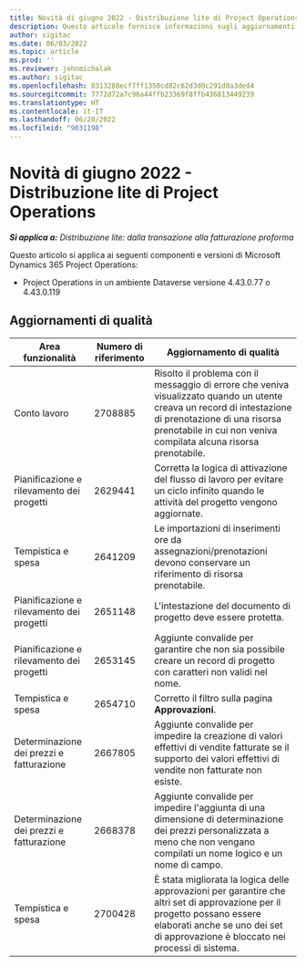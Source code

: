 ```yaml
---
title: Novità di giugno 2022 - Distribuzione lite di Project Operations
description: Questo articolo fornisce informazioni sugli aggiornamenti di qualità disponibili nella versione di giugno 2022 della distribuzione lite di Microsoft Dynamics 365 Project Operations.
author: sigitac
ms.date: 06/03/2022
ms.topic: article
ms.prod: ''
ms.reviewer: johnmichalak
ms.author: sigitac
ms.openlocfilehash: 8313288ecf7ff1350cd82c62d3d0c291d8a3ded4
ms.sourcegitcommit: 7772d72a7c96a44ffb23369f8ffb436813449239
ms.translationtype: HT
ms.contentlocale: it-IT
ms.lasthandoff: 06/20/2022
ms.locfileid: "9031198"
---
```

# <a name="whats-new-june-2022---project-operations-lite-deployment"></a>Novità di giugno 2022 - Distribuzione lite di Project Operations

_**Si applica a:** Distribuzione lite: dalla transazione alla fatturazione proforma_

Questo articolo si applica ai seguenti componenti e versioni di Microsoft Dynamics 365 Project Operations:

- Project Operations in un ambiente Dataverse versione 4.43.0.77 o 4.43.0.119

## <a name="quality-updates"></a>Aggiornamenti di qualità

| Area funzionalità | Numero di riferimento | Aggiornamento di qualità |
| --- | --- | --- |
| Conto lavoro | 2708885 | Risolto il problema con il messaggio di errore che veniva visualizzato quando un utente creava un record di intestazione di prenotazione di una risorsa prenotabile in cui non veniva compilata alcuna risorsa prenotabile. |
| Pianificazione e rilevamento dei progetti | 2629441 | Corretta la logica di attivazione del flusso di lavoro per evitare un ciclo infinito quando le attività del progetto vengono aggiornate. |
| Tempistica e spesa | 2641209 | Le importazioni di inserimenti ore da assegnazioni/prenotazioni devono conservare un riferimento di risorsa prenotabile. |
| Pianificazione e rilevamento dei progetti | 2651148 | L'intestazione del documento di progetto deve essere protetta.|
| Pianificazione e rilevamento dei progetti | 2653145 | Aggiunte convalide per garantire che non sia possibile creare un record di progetto con caratteri non validi nel nome. |
| Tempistica e spesa | 2654710 | Corretto il filtro sulla pagina **Approvazioni**. |
| Determinazione dei prezzi e fatturazione | 2667805 | Aggiunte convalide per impedire la creazione di valori effettivi di vendite fatturate se il supporto dei valori effettivi di vendite non fatturate non esiste. |
| Determinazione dei prezzi e fatturazione | 2668378 | Aggiunte convalide per impedire l'aggiunta di una dimensione di determinazione dei prezzi personalizzata a meno che non vengano compilati un nome logico e un nome di campo. |
| Tempistica e spesa | 2700428 | È stata migliorata la logica delle approvazioni per garantire che altri set di approvazione per il progetto possano essere elaborati anche se uno dei set di approvazione è bloccato nei processi di sistema. |
